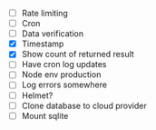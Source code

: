 - [ ] Rate limiting
- [ ] Cron
- [ ] Data verification
- [x] Timestamp
- [x] Show count of returned result
- [ ] Have cron log updates
- [ ] Node env production
- [ ] Log errors somewhere
- [ ] Helmet?
- [ ] Clone database to cloud provider
- [ ] Mount sqlite
